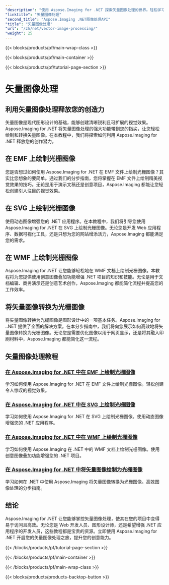 ```yaml
---
"description": "使用 Aspose.Imaging for .NET 探索矢量图像处理的世界。轻松学习绘制和转换矢量图像。立即增强您的 .NET 项目！"
"linktitle": "矢量图像处理"
"second_title": "Aspose.Imaging .NET图像处理API"
"title": "矢量图像处理"
"url": "/zh/net/vector-image-processing/"
"weight": 25
---
```


{{< blocks/products/pf/main-wrap-class >}}

{{< blocks/products/pf/main-container >}}

{{< blocks/products/pf/tutorial-page-section >}}

# 矢量图像处理


## 利用矢量图像处理释放您的创造力

矢量图像是现代图形设计的基础，能够创建清晰锐利且可扩展的视觉效果。Aspose.Imaging for .NET 将矢量图像处理的强大功能带到您的指尖，让您轻松绘制和转换矢量图像。在本教程中，我们将探索如何利用 Aspose.Imaging for .NET 释放您的创作潜力。

## 在 EMF 上绘制光栅图像

您是否想过如何使用 Aspose.Imaging for .NET 在 EMF 文件上绘制光栅图像？其实比您想象的要简单。通过我们的分步指南，您将掌握在 EMF 文件上绘制精美视觉效果的技巧。无论是用于演示文稿还是创意项目，Aspose.Imaging 都能让您轻松创建引人注目的视觉效果。

## 在 SVG 上绘制光栅图像

使用动态图像增强您的 .NET 应用程序。在本教程中，我们将引导您使用 Aspose.Imaging for .NET 在 SVG 上绘制光栅图像。无论您是开发 Web 应用程序、数据可视化工具，还是只想为您的网站增添活力，Aspose.Imaging 都能满足您的需求。

## 在 WMF 上绘制光栅图像

Aspose.Imaging for .NET 让您能够轻松地在 WMF 文档上绘制光栅图像。本教程将为您提供使用创意图像叠加功能增强 .NET 项目的知识和技能。无论是用于文档编辑、商务演示还是创意艺术创作，Aspose.Imaging 都能简化流程并提高您的工作效率。

## 将矢量图像转换为光栅图像

将矢量图像转换为光栅图像是图形设计中的一项基本任务。Aspose.Imaging for ..NET 提供了全面的解决方案。在本分步指南中，我们将向您展示如何高效地将矢量图像转换为光栅图像。无论您是需要优化图像以用于网页显示，还是将其融入印刷材料中，Aspose.Imaging 都能简化这一流程。

## 矢量图像处理教程
### [在 Aspose.Imaging for .NET 中在 EMF 上绘制光栅图像](./draw-raster-image-on-emf/)
学习如何使用 Aspose.Imaging for .NET 在 EMF 文件上绘制光栅图像。轻松创建令人惊叹的视觉效果。
### [在 Aspose.Imaging for .NET 中在 SVG 上绘制光栅图像](./draw-raster-image-on-svg/)
学习如何使用 Aspose.Imaging for .NET 在 SVG 上绘制光栅图像。使用动态图像增强您的 .NET 应用程序。
### [在 Aspose.Imaging for .NET 中在 WMF 上绘制光栅图像](./draw-raster-image-on-wmf/)
学习如何使用 Aspose.Imaging 在 .NET 中的 WMF 文档上绘制光栅图像。使用创意图像叠加功能增强您的 .NET 项目。
### [在 Aspose.Imaging for .NET 中将矢量图像绘制为光栅图像](./draw-vector-image-to-raster-image/)
学习如何在 .NET 中使用 Aspose.Imaging 将矢量图像转换为光栅图像。高效图像处理的分步指南。

## 结论

Aspose.Imaging for .NET 让您能够掌控矢量图像处理，使其在您的项目中变得易于访问且高效。无论您是 Web 开发人员、图形设计师，还是希望增强 .NET 应用程序的开发人员，这些教程都是宝贵的资源。立即使用 Aspose.Imaging for .NET 开启您的矢量图像处理之旅，提升您的创意能力。

{{< /blocks/products/pf/tutorial-page-section >}}

{{< /blocks/products/pf/main-container >}}

{{< /blocks/products/pf/main-wrap-class >}}

{{< blocks/products/products-backtop-button >}}